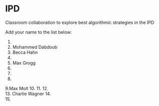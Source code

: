 # IPD
Classroom collaboration to explore best algorithmic strategies in the IPD

Add your name to the list below:

1.  
2. Mohammed Dabdoub
3. Becca Hahn
4. 
5. Max Grogg
6. 
7. 
8. 
9.Max Molt 
10. 
11. 
12.  
13. Charlie Wagner
14.  
15. 
